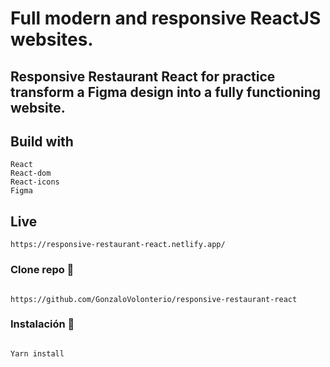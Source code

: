  # Full modern and responsive ReactJS websites.
 
 ## Responsive Restaurant React for practice transform a Figma design into a fully functioning website.

 ## Build with

```
React 
React-dom
React-icons
Figma

```

## Live

```
https://responsive-restaurant-react.netlify.app/

```
### Clone repo 🔧

```

https://github.com/GonzaloVolonterio/responsive-restaurant-react

```

### Instalación 🔧

```

Yarn install

```

